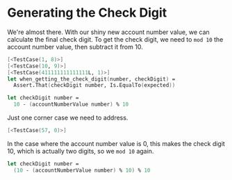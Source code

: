 # Generating the Check Digit

We're almost there. With our shiny new account number value, we can calculate the final check digit. To get the check digit, we need to `mod 10` the account number value, then subtract it from 10.

```fsharp
[<TestCase(1, 8)>]
[<TestCase(10, 9)>]
[<TestCase(411111111111111L, 1)>]
let when_getting_the_check_digit(number, checkDigit) =
  Assert.That(checkDigit number, Is.EqualTo(expected))
```

```fsharp
let checkDigit number =
  10 - (accountNumberValue number) % 10
```

Just one corner case we need to address.

```fsharp
[<TestCase(57, 0)>]
```

In the case where the account number value is 0, this makes the check digit 10, which is actually two digits, so we `mod 10` again.

```fsharp
let checkDigit number =
  (10 - (accountNumberValue number) % 10) % 10
```
